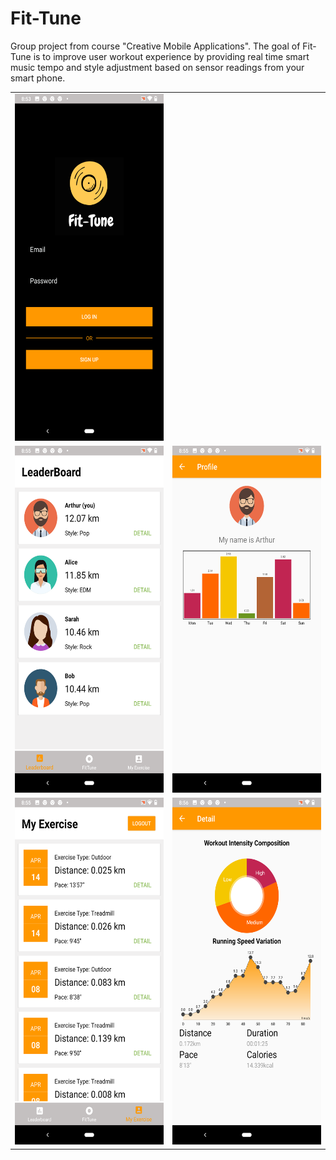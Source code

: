 # Fit-Tune 

Group project from course "Creative Mobile Applications". The goal of Fit-Tune is to improve user workout experience by providing real time smart music tempo and style adjustment based on sensor readings from your smart phone.

<table>
 <tr>
   <td><img src="imgs/UserAuth/Login.png" width=270 height=555></td>
 </tr>
 <tr>
   <td><img src="imgs/LeaderBoard/LeaderBoard.png" width=270 height=555></td>
   <td><img src="imgs/LeaderBoard/Detail.png" width=270 height=555></td>
 </tr>
 <tr>
   <td><img src="imgs/MyExercise/Exercises.png" width=270 height=555></td>
   <td><img src="imgs/MyExercise/Detail.png" width=270 height=555></td>
 </tr>
</table>
